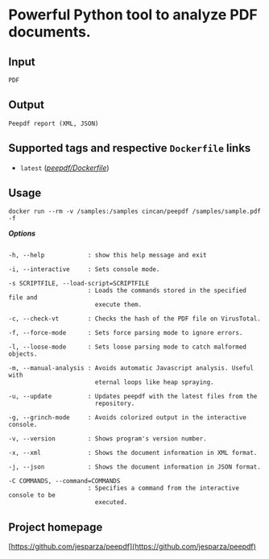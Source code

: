# Powerful Python tool to analyze PDF documents.

## Input

```
PDF
```

## Output

```
Peepdf report (XML, JSON)
```

## Supported tags and respective `Dockerfile` links

* `latest` ([*peepdf/Dockerfile*](https://gitlab.com/CinCan/dockerfiles/blob/master/peepdf/Dockerfile))


## Usage


```
docker run --rm -v /samples:/samples cincan/peepdf /samples/sample.pdf -f
```


***Options***
```  

-h, --help            : show this help message and exit

-i, --interactive     : Sets console mode.

-s SCRIPTFILE, --load-script=SCRIPTFILE
                      : Loads the commands stored in the specified file and
                        execute them.
                        
-c, --check-vt        : Checks the hash of the PDF file on VirusTotal.

-f, --force-mode      : Sets force parsing mode to ignore errors.

-l, --loose-mode      : Sets loose parsing mode to catch malformed objects.

-m, --manual-analysis : Avoids automatic Javascript analysis. Useful with
                        eternal loops like heap spraying.
                        
-u, --update          : Updates peepdf with the latest files from the
                        repository.
                        
-g, --grinch-mode     : Avoids colorized output in the interactive console.

-v, --version         : Shows program's version number.

-x, --xml             : Shows the document information in XML format.

-j, --json            : Shows the document information in JSON format.

-C COMMANDS, --command=COMMANDS
                      : Specifies a command from the interactive console to be
                        executed.
```

## Project homepage

[https://github.com/jesparza/peepdf](https://github.com/jesparza/peepdf)
